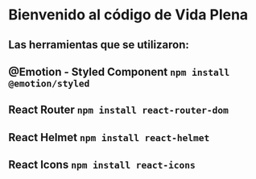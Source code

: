 # Bienvenido al código de Vida Plena

## Las herramientas que se utilizaron:

## @Emotion - Styled Component `npm install @emotion/styled`
## React Router  `npm install react-router-dom`
## React Helmet `npm install react-helmet`
## React Icons `npm install react-icons`
